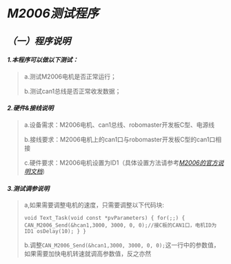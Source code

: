 # *M2006测试程序*

## *（一）程序说明*

#### *1.本程序可以做以下测试：*

> a.测试M2006电机是否正常运行；
>
> b.测试can1总线是否正常收发数据；

#### *2.硬件&接线说明*

> a.设备需求：M2006电机、can1总线、robomaster开发板C型、电源线
>
> b.接线要求：M2006电机上的can1口与robomaster开发板C型的can1口相接
>
> c.硬件要求：M2006电机设置为ID1（具体设置方法请参考[*M2006的官方说明文档*](https://www.robomaster.com/zh-CN/products/components/general/M2006))

#### *3.测试调参说明*

> a,如果需要调整电机的速度，只需要调整以下代码块:
>
> `void Text_Task(void const *pvParameters)
> {
> 	for(;;)
> 	{
> 		CAN_M2006_Send(&hcan1,3000, 3000, 0, 0);//接C板的CAN1口，电机ID为ID1
> 		osDelay(10);
> 	}
> }`
>
> b.调整`CAN_M2006_Send(&hcan1,3000, 3000, 0, 0);`这一行中的参数值，如果需要加快电机转速就调高参数值，反之亦然

